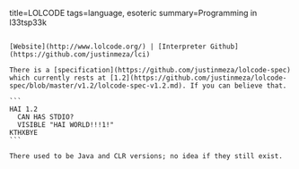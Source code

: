 title=LOLCODE
tags=language, esoteric
summary=Programming in l33tsp33k
~~~~~~

[Website](http://www.lolcode.org/) | [Interpreter Github](https://github.com/justinmeza/lci)

There is a [specification](https://github.com/justinmeza/lolcode-spec) which currently rests at [1.2](https://github.com/justinmeza/lolcode-spec/blob/master/v1.2/lolcode-spec-v1.2.md). If you can believe that.

```
HAI 1.2
  CAN HAS STDIO?
  VISIBLE "HAI WORLD!!!1!"
KTHXBYE
```

There used to be Java and CLR versions; no idea if they still exist.
